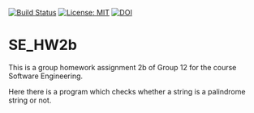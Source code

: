 [![Build Status](https://app.travis-ci.com/hvudeshi/SE_HW2b.svg?branch=main)](https://app.travis-ci.com/hvudeshi/SE_HW2b/builds/236675113)
[![License: MIT](https://img.shields.io/badge/License-MIT-yellow.svg)](https://opensource.org/licenses/MIT)
[![DOI](https://zenodo.org/badge/401190921.svg)](https://zenodo.org/badge/latestdoi/401190921)
# SE_HW2b
This is a group homework assignment 2b of Group 12 for the course Software Engineering.

Here there is a program which checks whether a string is a palindrome string or not.
